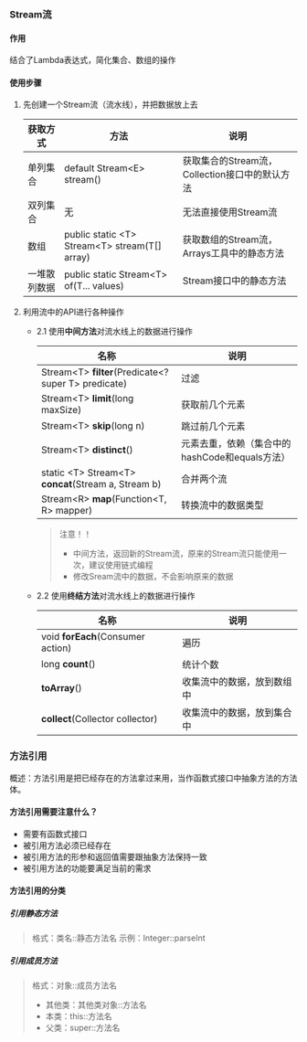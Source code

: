 ### Stream流
#### 作用
 结合了Lambda表达式，简化集合、数组的操作

#### 使用步骤
1. 先创建一个Stream流（流水线），并把数据放上去

   | 获取方式 | 方法                                                | 说明 |
   |------|---------------------------------------------------|----|
   | 单列集合 | default Stream\<E\> stream()                      | 获取集合的Stream流，Collection接口中的默认方法   |
   | 双列集合 | 无                                                 | 无法直接使用Stream流  |
   | 数组   | public static \<T\> Stream\<T\> stream(T[] array) | 获取数组的Stream流，Arrays工具中的静态方法   |
   | 一堆散列数据 | public static Stream\<T\> of(T... values)                                                  | Stream接口中的静态方法   |


2. 利用流中的API进行各种操作
    - 2.1 使用**中间方法**对流水线上的数据进行操作
   
      | 名称                                                      | 说明                             |
      |---------------------------------------------------------|--------------------------------|
      | Stream\<T\> **filter**(Predicate<? super T> predicate)  | 过滤                             |
      | Stream\<T\> **limit**(long maxSize)                     | 获取前几个元素                        |
      | Stream\<T\> **skip**(long n)                            | 跳过前几个元素                        |                                                    |         |
      | Stream\<T\> **distinct**()                              | 元素去重，依赖（集合中的hashCode和equals方法） |
      | static \<T\> Stream\<T\> **concat**(Stream a, Stream b) | 合并两个流                          |
      | Stream\<R\> **map**(Function<T, R> mapper)              | 转换流中的数据类型                      |

      > 注意！！
      > - 中间方法，返回新的Stream流，原来的Stream流只能使用一次，建议使用链式编程
      > - 修改Sream流中的数据，不会影响原来的数据

   - 2.2 使用**终结方法**对流水线上的数据进行操作
            
      | 名称                                | 说明            |
      |-----------------------------------|---------------|
      | void **forEach**(Consumer action) | 遍历            |
      | long **count**()                  | 统计个数          |
      | **toArray**()                     | 收集流中的数据，放到数组中 |
      | **collect**(Collector collector)  | 收集流中的数据，放到集合中 |

### 方法引用
概述：方法引用是把已经存在的方法拿过来用，当作函数式接口中抽象方法的方法体。
#### 方法引用需要注意什么？
- 需要有函数式接口
- 被引用方法必须已经存在
- 被引用方法的形参和返回值需要跟抽象方法保持一致
- 被引用方法的功能要满足当前的需求
#### 方法引用的分类
##### 引用静态方法
> 格式：类名::静态方法名
> 示例：Integer::parseInt
##### 引用成员方法
> 格式：对象::成员方法名
> - 其他类：其他类对象::方法名
> - 本类：this::方法名
> - 父类：super::方法名
